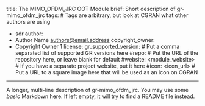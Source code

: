 title: The MIMO_OFDM_JRC OOT Module
brief: Short description of gr-mimo_ofdm_jrc
tags: # Tags are arbitrary, but look at CGRAN what other authors are using
  - sdr
author:
  - Author Name <authors@email.address>
copyright_owner:
  - Copyright Owner 1
license:
gr_supported_version: # Put a comma separated list of supported GR versions here
#repo: # Put the URL of the repository here, or leave blank for default
#website: <module_website> # If you have a separate project website, put it here
#icon: <icon_url> # Put a URL to a square image here that will be used as an icon on CGRAN
---
A longer, multi-line description of gr-mimo_ofdm_jrc.
You may use some *basic* Markdown here.
If left empty, it will try to find a README file instead.
